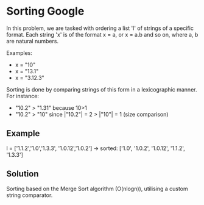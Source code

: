 # Sorting Google
In this problem, we are tasked with ordering a list 'l' of strings of a specific format. Each string 'x' is of the format x = a, or x = a.b and so on, where a, b are
natural numbers. 

Examples: 
* x = "10"
* x = "13.1"
* x = "3.12.3"

Sorting is done by comparing strings of this form in a lexicographic manner. For instance:
* "10.2" > "1.31" because 10>1
* "10.2" > "10" since |"10.2"| = 2 > |"10"| = 1 (size comparison)

## Example

l = ['1.1.2','1.0','1.3.3', '1.0.12','1.0.2'] -> sorted: ['1.0', '1.0.2', '1.0.12', '1.1.2', '1.3.3']

## Solution

Sorting based on the Merge Sort algorithm (O(nlogn)), utilising a custom string comparator.
